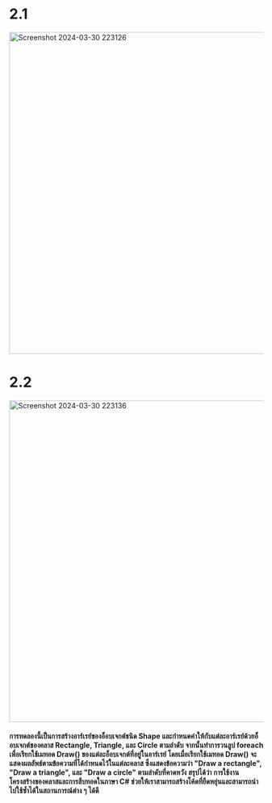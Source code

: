 # 2.1
<img width="638" alt="Screenshot 2024-03-30 223126" src="https://github.com/anndyyzzz/03376836-OOP-2566-Lab-12/assets/144866059/b866c523-d005-4c50-a81f-22c9aa21bd72">

# 2.2
<img width="638" alt="Screenshot 2024-03-30 223136" src="https://github.com/anndyyzzz/03376836-OOP-2566-Lab-12/assets/144866059/67233bf3-3e70-43df-b373-76e5bb02e905">

#### การทดลองนี้เป็นการสร้างอาร์เรย์ของอ็อบเจกต์ชนิด Shape และกำหนดค่าให้กับแต่ละอาร์เรย์ด้วยอ็อบเจกต์ของคลาส Rectangle, Triangle, และ Circle ตามลำดับ จากนั้นทำการวนลูป foreach เพื่อเรียกใช้เมทอด Draw() ของแต่ละอ็อบเจกต์ที่อยู่ในอาร์เรย์ โดยเมื่อเรียกใช้เมทอด Draw() จะแสดงผลลัพธ์ตามข้อความที่ได้กำหนดไว้ในแต่ละคลาส ซึ่งแสดงข้อความว่า "Draw a rectangle", "Draw a triangle", และ "Draw a circle" ตามลำดับที่คาดหวัง สรุปได้ว่า การใช้งานโครงสร้างของคลาสและการสืบทอดในภาษา C# ช่วยให้เราสามารถสร้างโค้ดที่ยืดหยุ่นและสามารถนำไปใช้ซ้ำได้ในสถานการณ์ต่าง ๆ ได้ดี
